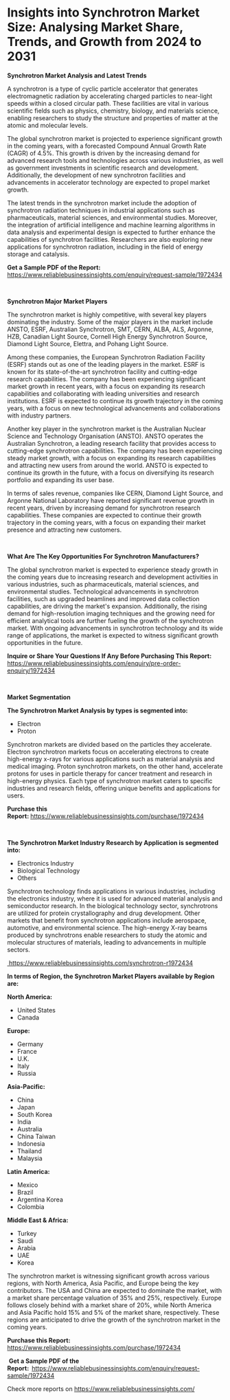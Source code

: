 <p><h1>Insights into Synchrotron Market Size: Analysing Market Share, Trends, and Growth from 2024 to 2031</h1></p><p><strong>Synchrotron Market Analysis and Latest Trends</strong></p>
<p><p>A synchrotron is a type of cyclic particle accelerator that generates electromagnetic radiation by accelerating charged particles to near-light speeds within a closed circular path. These facilities are vital in various scientific fields such as physics, chemistry, biology, and materials science, enabling researchers to study the structure and properties of matter at the atomic and molecular levels.</p><p>The global synchrotron market is projected to experience significant growth in the coming years, with a forecasted Compound Annual Growth Rate (CAGR) of 4.5%. This growth is driven by the increasing demand for advanced research tools and technologies across various industries, as well as government investments in scientific research and development. Additionally, the development of new synchrotron facilities and advancements in accelerator technology are expected to propel market growth.</p><p>The latest trends in the synchrotron market include the adoption of synchrotron radiation techniques in industrial applications such as pharmaceuticals, material sciences, and environmental studies. Moreover, the integration of artificial intelligence and machine learning algorithms in data analysis and experimental design is expected to further enhance the capabilities of synchrotron facilities. Researchers are also exploring new applications for synchrotron radiation, including in the field of energy storage and catalysis.</p></p>
<p><strong>Get a Sample PDF of the Report:&nbsp;</strong> <a href="https://www.reliablebusinessinsights.com/enquiry/request-sample/1972434">https://www.reliablebusinessinsights.com/enquiry/request-sample/1972434</a></p>
<p>&nbsp;</p>
<p><strong>Synchrotron Major Market Players</strong></p>
<p><p>The synchrotron market is highly competitive, with several key players dominating the industry. Some of the major players in the market include ANSTO, ESRF, Australian Synchrotron, SMT, CERN, ALBA, ALS, Argonne, HZB, Canadian Light Source, Cornell High Energy Synchrotron Source, Diamond Light Source, Elettra, and Pohang Light Source.</p><p>Among these companies, the European Synchrotron Radiation Facility (ESRF) stands out as one of the leading players in the market. ESRF is known for its state-of-the-art synchrotron facility and cutting-edge research capabilities. The company has been experiencing significant market growth in recent years, with a focus on expanding its research capabilities and collaborating with leading universities and research institutions. ESRF is expected to continue its growth trajectory in the coming years, with a focus on new technological advancements and collaborations with industry partners.</p><p>Another key player in the synchrotron market is the Australian Nuclear Science and Technology Organisation (ANSTO). ANSTO operates the Australian Synchrotron, a leading research facility that provides access to cutting-edge synchrotron capabilities. The company has been experiencing steady market growth, with a focus on expanding its research capabilities and attracting new users from around the world. ANSTO is expected to continue its growth in the future, with a focus on diversifying its research portfolio and expanding its user base.</p><p>In terms of sales revenue, companies like CERN, Diamond Light Source, and Argonne National Laboratory have reported significant revenue growth in recent years, driven by increasing demand for synchrotron research capabilities. These companies are expected to continue their growth trajectory in the coming years, with a focus on expanding their market presence and attracting new customers.</p></p>
<p>&nbsp;</p>
<p><strong>What Are The Key Opportunities For Synchrotron Manufacturers?</strong></p>
<p><p>The global synchrotron market is expected to experience steady growth in the coming years due to increasing research and development activities in various industries, such as pharmaceuticals, material sciences, and environmental studies. Technological advancements in synchrotron facilities, such as upgraded beamlines and improved data collection capabilities, are driving the market's expansion. Additionally, the rising demand for high-resolution imaging techniques and the growing need for efficient analytical tools are further fueling the growth of the synchrotron market. With ongoing advancements in synchrotron technology and its wide range of applications, the market is expected to witness significant growth opportunities in the future.</p></p>
<p><strong>Inquire or Share Your Questions If Any Before Purchasing This Report:</strong> <a href="https://www.reliablebusinessinsights.com/enquiry/pre-order-enquiry/1972434">https://www.reliablebusinessinsights.com/enquiry/pre-order-enquiry/1972434</a></p>
<p>&nbsp;</p>
<p><strong>Market Segmentation</strong></p>
<p><strong>The Synchrotron Market Analysis by types is segmented into:</strong></p>
<p><ul><li>Electron</li><li>Proton</li></ul></p>
<p><p>Synchrotron markets are divided based on the particles they accelerate. Electron synchrotron markets focus on accelerating electrons to create high-energy x-rays for various applications such as material analysis and medical imaging. Proton synchrotron markets, on the other hand, accelerate protons for uses in particle therapy for cancer treatment and research in high-energy physics. Each type of synchrotron market caters to specific industries and research fields, offering unique benefits and applications for users.</p></p>
<p><strong>Purchase this Report:&nbsp;</strong><a href="https://www.reliablebusinessinsights.com/purchase/1972434">https://www.reliablebusinessinsights.com/purchase/1972434</a></p>
<p>&nbsp;</p>
<p><strong>The Synchrotron Market Industry Research by Application is segmented into:</strong></p>
<p><ul><li>Electronics Industry</li><li>Biological Technology</li><li>Others</li></ul></p>
<p><p>Synchrotron technology finds applications in various industries, including the electronics industry, where it is used for advanced material analysis and semiconductor research. In the biological technology sector, synchrotrons are utilized for protein crystallography and drug development. Other markets that benefit from synchrotron applications include aerospace, automotive, and environmental science. The high-energy X-ray beams produced by synchrotrons enable researchers to study the atomic and molecular structures of materials, leading to advancements in multiple sectors.</p></p>
<p><a href="https://www.reliablebusinessinsights.com/synchrotron-r1972434">&nbsp;https://www.reliablebusinessinsights.com/synchrotron-r1972434</a></p>
<p><strong>In terms of Region, the Synchrotron Market Players available by Region are:</strong></p>
<p>
    <p> <strong> North America: </strong>
        <ul>
            <li>United States</li>
            <li>Canada</li>
        </ul>
        </p> 
    <p> <strong> Europe: </strong>
        <ul>
            <li>Germany</li>
            <li>France</li>
            <li>U.K.</li>
            <li>Italy</li>
            <li>Russia</li>
        </ul>
        </p> 
    <p> <strong> Asia-Pacific: </strong>
        <ul>
            <li>China</li>
            <li>Japan</li>
            <li>South Korea</li>
            <li>India</li>
            <li>Australia</li>
            <li>China Taiwan</li>
            <li>Indonesia</li>
            <li>Thailand</li>
            <li>Malaysia</li>
        </ul>
        </p> 
    <p> <strong> Latin America: </strong>
        <ul>
            <li>Mexico</li>
            <li>Brazil</li>
            <li>Argentina Korea</li>
            <li>Colombia</li>
        </ul>
        </p> 
    <p> <strong> Middle East & Africa: </strong>
        <ul>
            <li>Turkey</li>
            <li>Saudi</li>
            <li>Arabia</li>
            <li>UAE</li>
            <li>Korea</li>
        </ul>
    </p>
    </p>
<p><p>The synchrotron market is witnessing significant growth across various regions, with North America, Asia Pacific, and Europe being the key contributors. The USA and China are expected to dominate the market, with a market share percentage valuation of 35% and 25%, respectively. Europe follows closely behind with a market share of 20%, while North America and Asia Pacific hold 15% and 5% of the market share, respectively. These regions are anticipated to drive the growth of the synchrotron market in the coming years.</p></p>
<p><strong>Purchase this Report: </strong><a href="https://www.reliablebusinessinsights.com/purchase/1972434">https://www.reliablebusinessinsights.com/purchase/1972434</a></p>
<p>&nbsp;<strong>Get a Sample PDF of the Report:&nbsp;&nbsp;</strong><a href="https://www.reliablebusinessinsights.com/enquiry/request-sample/1972434">https://www.reliablebusinessinsights.com/enquiry/request-sample/1972434</a></p>
<p><strong></strong></p>
<p>Check more reports on <a href="https://www.reliablebusinessinsights.com/">https://www.reliablebusinessinsights.com/</a></p>